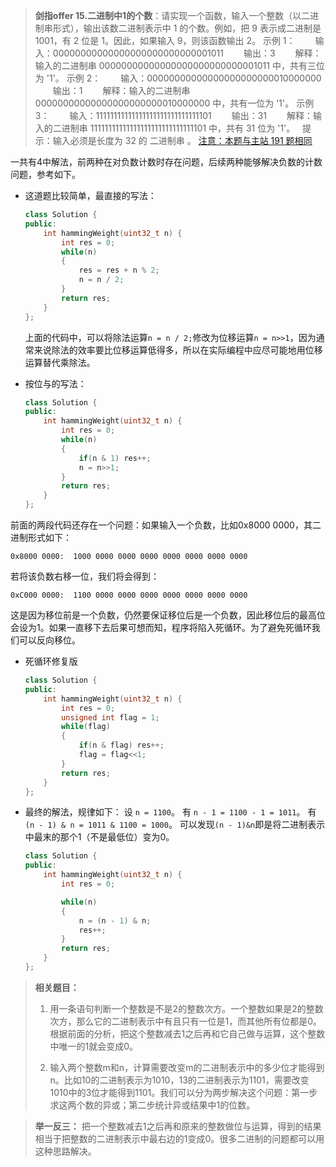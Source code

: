 
> **剑指offer 15.二进制中1的个数**：请实现一个函数，输入一个整数（以二进制串形式），输出该数二进制表示中 1 的个数。例如，把 9 表示成二进制是 1001，有 2 位是 1。因此，如果输入 9，则该函数输出 2。
>示例 1：
>　　输入：00000000000000000000000000001011
>　　输出：3
>　　解释：输入的二进制串 00000000000000000000000000001011 中，共有三位为 '1'。
>示例 2：
>　　输入：00000000000000000000000010000000
>　　输出：1
>　　解释：输入的二进制串 00000000000000000000000010000000 中，共有一位为 '1'。
>示例 3：
>　　输入：11111111111111111111111111111101
>　　输出：31
>　　解释：输入的二进制串 11111111111111111111111111111101 中，共有 31 位为 '1'。
 
>提示：输入必须是长度为 32 的 二进制串 。
>[注意：本题与主站 191 题相同](https://leetcode-cn.com/problems/number-of-1-bits/)

一共有4中解法，前两种在对负数计数时存在问题，后续两种能够解决负数的计数问题，参考如下。

- 这道题比较简单，最直接的写法：

  ```C++
  class Solution {
  public:
      int hammingWeight(uint32_t n) {
          int res = 0;
          while(n)
          {
              res = res + n % 2;
              n = n / 2;
          }
          return res;
      }
  };
  ```
  
  上面的代码中，可以将除法运算`n = n / 2;`修改为位移运算`n = n>>1`，因为通常来说除法的效率要比位移运算低得多，所以在实际编程中应尽可能地用位移运算替代乘除法。

- 按位与的写法：
  
  ```C++
  class Solution {
  public:
      int hammingWeight(uint32_t n) {
          int res = 0;
          while(n)
          {
              if(n & 1) res++;
              n = n>>1;
          }
          return res;
      }
  };
  ```

前面的两段代码还存在一个问题：如果输入一个负数，比如0x8000 0000，其二进制形式如下：

```shell
0x8000 0000:  1000 0000 0000 0000 0000 0000 0000 0000
```

若将该负数右移一位，我们将会得到：

```shell
0xC000 0000:  1100 0000 0000 0000 0000 0000 0000 0000
```

这是因为移位前是一个负数，仍然要保证移位后是一个负数，因此移位后的最高位会设为1。如果一直移下去后果可想而知，程序将陷入死循环。为了避免死循环我们可以反向移位。

- 死循环修复版

  ```C++
  class Solution {
  public:
      int hammingWeight(uint32_t n) {
          int res = 0;
          unsigned int flag = 1;
          while(flag)
          {
              if(n & flag) res++;
              flag = flag<<1;
          }
          return res;
      }
  };
  ```

- 最终的解法，规律如下：
  设 `n = 1100`。
  有 `n - 1 = 1100 - 1 = 1011`。
  有 `(n - 1) & n = 1011 & 1100 = 1000`。
  可以发现`(n - 1)&n`即是将二进制表示中最末的那个1（不是最低位）变为0。

  ```C++
  class Solution {
  public:
      int hammingWeight(uint32_t n) {
          int res = 0;

          while(n)
          {
              n = (n - 1) & n;
              res++;
          }
          return res;
      }
  };

  ```

> **相关题目：**
> 
> 1. 用一条语句判断一个整数是不是2的整数次方。一个整数如果是2的整数次方，那么它的二进制表示中有且只有一位是1，而其他所有位都是0。根据前面的分析，把这个整数减去1之后再和它自己做与运算，这个整数中唯一的1就会变成0。
>
> 2. 输入两个整数m和n，计算需要改变m的二进制表示中的多少位才能得到n。比如10的二进制表示为1010，13的二进制表示为1101，需要改变1010中的3位才能得到1101。我们可以分为两步解决这个问题：第一步求这两个数的异或；第二步统计异或结果中1的位数。

> **举一反三：**
> 把一个整数减去1之后再和原来的整数做位与运算，得到的结果相当于把整数的二进制表示中最右边的1变成0。很多二进制的问题都可以用这种思路解决。